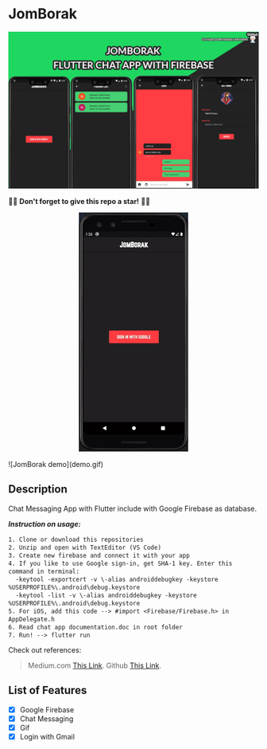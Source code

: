 # JomBorak
![JomBorak](https://github.com/nabilfarhann/JomBorak/blob/master/demo.png?raw=true)

:star2::star2: **Don't forget to give this repo a star!** :star2::star2:

<p align="center">
  <img src="demo.gif">
</p>
![JomBorak demo](demo.gif)

## Description
Chat Messaging App with Flutter include with Google Firebase as database.

***Instruction on usage:***
````
1. Clone or download this repositories
2. Unzip and open with TextEditor (VS Code)
3. Create new firebase and connect it with your app
4. If you like to use Google sign-in, get SHA-1 key. Enter this command in terminal:
  -keytool -exportcert -v \-alias androiddebugkey -keystore %USERPROFILE%\.android\debug.keystore
  -keytool -list -v \-alias androiddebugkey -keystore %USERPROFILE%\.android\debug.keystore
5. For iOS, add this code --> #import <Firebase/Firebase.h> in AppDelegate.h
6. Read chat app documentation.doc in root folder
7. Run! --> flutter run
````

Check out references:
> Medium.com [This Link](https://medium.com/flutter-community/building-a-chat-app-with-flutter-and-firebase-from-scratch-9eaa7f41782e).
> Github [This Link](https://github.com/duytq94/flutter-chat-demo).

## List of Features
- [x] Google Firebase
- [x] Chat Messaging
- [x] Gif
- [x] Login with Gmail
